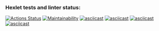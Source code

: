 ### Hexlet tests and linter status:

[![Actions Status](https://github.com/nazhduck/fullstack-javascript-project-44/actions/workflows/hexlet-check.yml/badge.svg)](https://github.com/nazhduck/fullstack-javascript-project-44/actions) [![Maintainability](https://api.codeclimate.com/v1/badges/07d8ad6ef8e23fa6fd03/maintainability)](https://codeclimate.com/github/nazhduck/fullstack-javascript-project-44/maintainability) [![asciicast](https://asciinema.org/a/624150.svg)](https://asciinema.org/a/624150) [![asciicast](https://asciinema.org/a/624156.svg)](https://asciinema.org/a/624156) [![asciicast](https://asciinema.org/a/624185.svg)](https://asciinema.org/a/624185) [![asciicast](https://asciinema.org/a/625192.svg)](https://asciinema.org/a/625192)
